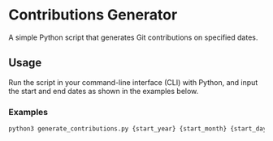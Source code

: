 # Contributions Generator

A simple Python script that generates Git contributions on specified dates.

## Usage

Run the script in your command-line interface (CLI) with Python, and input the start and end dates as shown in the examples below.

### Examples

```sh
python3 generate_contributions.py {start_year} {start_month} {start_day} {end_year} {end_month} {end_day}
